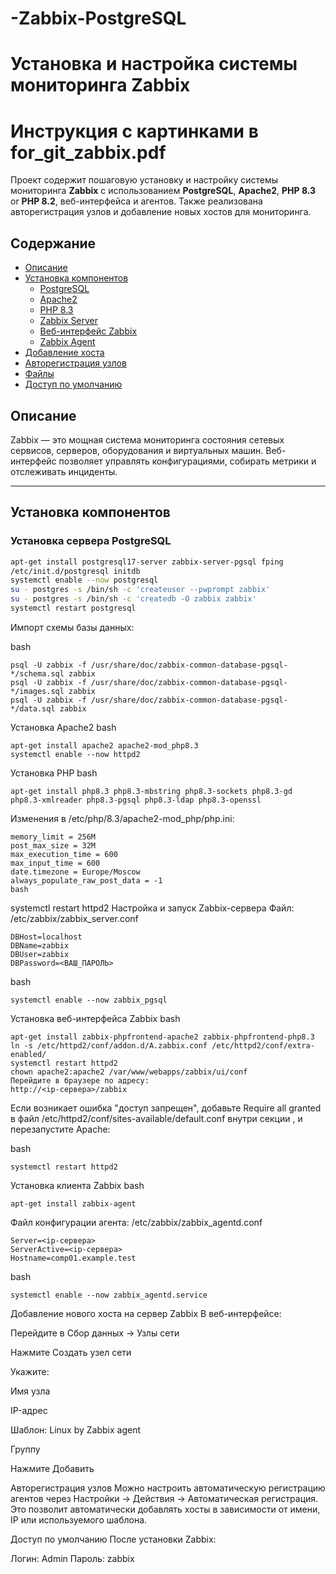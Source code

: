 # -Zabbix-PostgreSQL
# Установка и настройка системы мониторинга Zabbix

# Инструкция с картинками в for_git_zabbix.pdf

Проект содержит пошаговую установку и настройку системы мониторинга **Zabbix** с использованием **PostgreSQL**, **Apache2**, **PHP 8.3** or **PHP 8.2**, веб-интерфейса и агентов. Также реализована авторегистрация узлов и добавление новых хостов для мониторинга.

## Содержание

- [Описание](#описание)
- [Установка компонентов](#установка-компонентов)
  - [PostgreSQL](#установка-сервера-postgresql)
  - [Apache2](#установка-apache2)
  - [PHP 8.3](#установка-php)
  - [Zabbix Server](#настройка-и-запуск-zabbix-сервера)
  - [Веб-интерфейс Zabbix](#установка-веб-интерфейса-zabbix)
  - [Zabbix Agent](#установка-клиента-zabbix)
- [Добавление хоста](#добавление-нового-хоста-на-сервер-zabbix)
- [Авторегистрация узлов](#авторегистрация-узлов)
- [Файлы](#файлы)
- [Доступ по умолчанию](#доступ-по-умолчанию)

## Описание

Zabbix — это мощная система мониторинга состояния сетевых сервисов, серверов, оборудования и виртуальных машин. Веб-интерфейс позволяет управлять конфигурациями, собирать метрики и отслеживать инциденты.

---

## Установка компонентов

### Установка сервера PostgreSQL

```bash
apt-get install postgresql17-server zabbix-server-pgsql fping
/etc/init.d/postgresql initdb
systemctl enable --now postgresql
su - postgres -s /bin/sh -c 'createuser --pwprompt zabbix'
su - postgres -s /bin/sh -c 'createdb -O zabbix zabbix'
systemctl restart postgresql
```
Импорт схемы базы данных:

bash
```
psql -U zabbix -f /usr/share/doc/zabbix-common-database-pgsql-*/schema.sql zabbix
psql -U zabbix -f /usr/share/doc/zabbix-common-database-pgsql-*/images.sql zabbix
psql -U zabbix -f /usr/share/doc/zabbix-common-database-pgsql-*/data.sql zabbix
```
Установка Apache2
bash
```
apt-get install apache2 apache2-mod_php8.3
systemctl enable --now httpd2
```
Установка PHP
bash
```
apt-get install php8.3 php8.3-mbstring php8.3-sockets php8.3-gd php8.3-xmlreader php8.3-pgsql php8.3-ldap php8.3-openssl
```
Изменения в /etc/php/8.3/apache2-mod_php/php.ini:
```
memory_limit = 256M
post_max_size = 32M
max_execution_time = 600
max_input_time = 600
date.timezone = Europe/Moscow
always_populate_raw_post_data = -1
bash
```
systemctl restart httpd2
Настройка и запуск Zabbix-сервера
Файл: /etc/zabbix/zabbix_server.conf
```
DBHost=localhost
DBName=zabbix
DBUser=zabbix
DBPassword=<ВАШ_ПАРОЛЬ>
```
bash
```
systemctl enable --now zabbix_pgsql
```
Установка веб-интерфейса Zabbix
bash
```
apt-get install zabbix-phpfrontend-apache2 zabbix-phpfrontend-php8.3
ln -s /etc/httpd2/conf/addon.d/A.zabbix.conf /etc/httpd2/conf/extra-enabled/
systemctl restart httpd2
chown apache2:apache2 /var/www/webapps/zabbix/ui/conf
Перейдите в браузере по адресу:
http://<ip-сервера>/zabbix
```
Если возникает ошибка "доступ запрещен", добавьте Require all granted в файл /etc/httpd2/conf/sites-available/default.conf внутри секции <Directory>, и перезапустите Apache:

bash
```
systemctl restart httpd2
```
Установка клиента Zabbix
bash
```
apt-get install zabbix-agent
```
Файл конфигурации агента: /etc/zabbix/zabbix_agentd.conf

```
Server=<ip-сервера>
ServerActive=<ip-сервера>
Hostname=comp01.example.test
```
bash
```
systemctl enable --now zabbix_agentd.service
```
Добавление нового хоста на сервер Zabbix
В веб-интерфейсе:

Перейдите в Сбор данных → Узлы сети

Нажмите Создать узел сети

Укажите:

Имя узла

IP-адрес

Шаблон: Linux by Zabbix agent

Группу

Нажмите Добавить

Авторегистрация узлов
Можно настроить автоматическую регистрацию агентов через Настройки → Действия → Автоматическая регистрация. Это позволит автоматически добавлять хосты в зависимости от имени, IP или используемого шаблона.


Доступ по умолчанию
После установки Zabbix:

Логин: Admin
Пароль: zabbix
